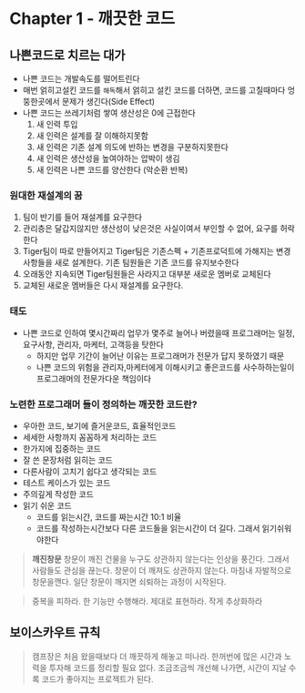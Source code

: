 # Chapter 1 - 깨끗한 코드

## 나쁜코드로 치르는 대가
- 나쁜 코드는 개발속도를 떨어트린다
- 매번 얽히고설킨 코드를 `해독`해서 얽히고 설킨 코드를 더하면, 코드를 고칠때마다 엉뚱한곳에서 문제가 생긴다(Side Effect)
- 나쁜 코드는 쓰레기처럼 쌓여 생산성은 0에 근접한다
    1. 새 인력 투입
    2. 새 인력은 설계를 잘 이해하지못함
    3. 새 인력은 기존 설계 의도에 반하는 변경을 구분하지못한다
    4. 새 인력은 생산성을 높여야하는 압박이 생김
    5. 새 인력은 나쁜 코드를 양산한다 (악순환 반복)

### 원대한 재설계의 꿈
1. 팀이 반기를 들어 재설계를 요구한다
2. 관리층은 달갑지않지만 생산성이 낮은것은 사실이여서 부인할 수 없어, 요구를 허락한다
3. Tiger팀이 따로 만들어지고 Tiger팀은 기존스펙 + 기존프로덕트에 가해지는 변경사항들을 새로 설계한다. 기존 팀원들은 기존 코드를 유지보수한다
4. 오래동안 지속되면 Tiger팀원들은 사라지고 대부분 새로운 멤버로 교체된다
5. 교체된 새로운 멤버들은 다시 재설계를 요구한다.

### 태도 
- 나쁜 코드로 인하여 몇시간짜리 업무가 몇주로 늘어나 버렸을때 프로그래머는 일정, 요구사항, 관리자, 마케터, 고객등을 탓한다
    - 하지만 업무 기간이 늘어난 이유는 프로그래머가 전문가 답지 못하였기 때문
    - 나쁜 코드의 위험을 관리자,마케터에게 이해시키고 좋은코드를 사수하하는일이 프로그래머의 전문가다운 책임이다

### 노련한 프로그래머 들이 정의하는 깨끗한 코드란?
- 우아한 코드, 보기에 즐거운코드, 효율적인코드
- 세세한 사항까지 꼼꼼하게 처리하는 코드
- 한가지에 집중하는 코드
- 잘 쓴 문장처럼 읽히는 코드
- 다른사람이 고치기 쉽다고 생각되는 코드
- 테스트 케이스가 있는 코드
- 주의깊게 작성한 코드
- 읽기 쉬운 코드
    - 코드를 읽는시간, 코드를 짜는시간 10:1 비율
    - 코드를 작성하는시간보다 다른 코드들을 읽는시간이 더 길다. 그래서 읽기쉬워야한다

> **깨진창문**
> 창문이 깨진 건물을 누구도 상관하지 않는다는 인상을 풍긴다.
> 그래서 사람들도 관심을 끊는다. 창문이 더 깨져도 상관하지 않는다.
> 마침내 자발적으로 창문을깬다. 
> 일단 창문이 깨지면 쇠퇴하는 과정이 시작된다.  


> 중복을 피하라. 한 기능만 수행해라. 제대로 표현하라. 작게 추상화하라


## 보이스카우트 규칙
> 캠프장은 처음 왔을때보다 더 깨끗하게 해놓고 떠나라.
한꺼번에 많은 시간과 노력을 투자해 코드를 정리할 필요 없다.
조금조금씩 개선해 나가면, 시간이 지날 수록 코드가 좋아지는 프로젝트가 된다.